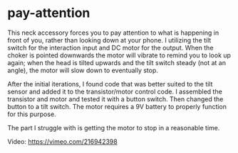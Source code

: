 # pay-attention

This neck accessory forces you to pay attention to what is happening in front of you, rather than looking down at your phone.  I utilizing the tilt switch for the interaction input and DC motor for the output.  When the choker is pointed downwards the motor will vibrate to remind you to look up again; when the head is tilted upwards and the tilt switch steady (not at an angle), the motor will slow down to eventually stop.  

After the initial iterations, I found code that was better suited to the tilt sensor and added it to the transistor/motor control code.  I assembled the transistor and motor and tested it with a button switch.  Then changed the button to a tilt switch.  The motor requires a 9V battery to properly function for this purpose.

The part I struggle with is getting the motor to stop in a reasonable time.

Video: https://vimeo.com/216942398

